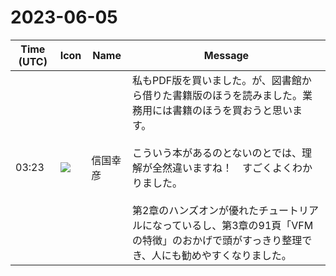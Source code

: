 # 2023-06-05

|Time (UTC)|Icon|Name|Message|
|---|---|---|---|
|03:23|![](https://avatars.slack-edge.com/2022-08-21/3992344751120_5c9be0c9169540de7e40_72.jpg)|信国幸彦|私もPDF版を買いました。が、図書館から借りた書籍版のほうを読みました。業務用には書籍のほうを買おうと思います。<br><br>こういう本があるのとないのとでは、理解が全然違いますね！　すごくよくわかりました。<br><br>第2章のハンズオンが優れたチュートリアルになっているし、第3章の91頁「VFMの特徴」のおかげで頭がすっきり整理でき、人にも勧めやすくなりました。|
